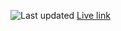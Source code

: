 ![Last updated](https://img.shields.io/github/last-commit/{mmbmf1}/{bloc-portfolio})
[Live link](https://mmbmf1.github.io/bloc-portfolio/#project-link)

